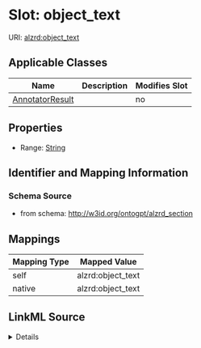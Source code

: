 

# Slot: object_text

URI: [alzrd:object_text](http://w3id.org/ontogpt/alzrd_sectionobject_text)



<!-- no inheritance hierarchy -->





## Applicable Classes

| Name | Description | Modifies Slot |
| --- | --- | --- |
| [AnnotatorResult](AnnotatorResult.md) |  |  no  |







## Properties

* Range: [String](String.md)





## Identifier and Mapping Information







### Schema Source


* from schema: http://w3id.org/ontogpt/alzrd_section




## Mappings

| Mapping Type | Mapped Value |
| ---  | ---  |
| self | alzrd:object_text |
| native | alzrd:object_text |




## LinkML Source

<details>
```yaml
name: object_text
from_schema: http://w3id.org/ontogpt/alzrd_section
rank: 1000
alias: object_text
owner: AnnotatorResult
domain_of:
- AnnotatorResult
range: string

```
</details>